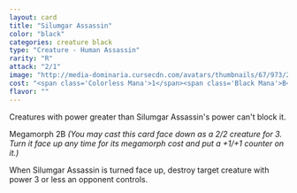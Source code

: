 ```yaml
---
layout: card
title: "Silumgar Assassin"
color: "black"
categories: creature black
type: "Creature - Human Assassin"
rarity: "R"
attack: "2/1"
image: "http://media-dominaria.cursecdn.com/avatars/thumbnails/67/973/200/283/635610736486983937.png"
cost: "<span class='Colorless Mana'>1</span><span class='Black Mana'>B</span>"
flavor: ""
---
```


Creatures with power greater than Silumgar Assassin's power can't block it.

Megamorph <span class="tip mana-icon mana-colorless-02" title="2 Colorless Mana">2</span><span class="tip mana-icon mana-black" title="1 Black Mana">B</span> <em>(You may cast this card face down as a 2/2 creature for 3. Turn it face up any time for its megamorph cost and put a +1/+1 counter on it.)</em>

When Silumgar Assassin is turned face up, destroy target creature with power 3 or less an opponent controls.
